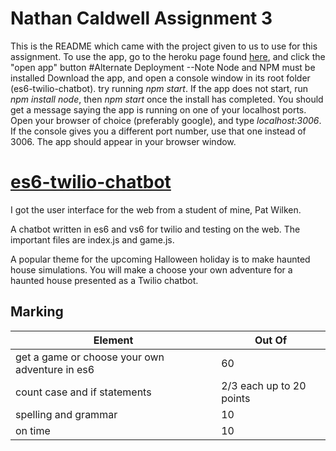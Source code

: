 # Nathan Caldwell Assignment 3
This is the README which came with the project given to us to use for this assignment. To use the app, go to the heroku page found <a href="https://dashboard.heroku.com/apps/nathan-caldwell-info2300">here</a>, and click the "open app" button
#Alternate Deployment
--Note Node and NPM must be installed
Download the app, and open a console window in its root folder (es6-twilio-chatbot). try running _npm start_. If the app does not start, run _npm install node_, then _npm start_ once the install has completed. You should get a message saying the app is running on one of your localhost ports. Open your browser of choice (preferably google), and type _localhost:3006_. If the console gives you a different port number, use that one instead of 3006. The app should appear in your browser window.

# <a href="https://github.com/rhildred/es6-twilio-chatbot" target="_blank">es6-twilio-chatbot</a>

I got the user interface for the web from a student of mine, Pat Wilken.

A chatbot written in es6 and vs6 for twilio and testing on the web. The important files are index.js and game.js.

A popular theme for the upcoming Halloween holiday is to make haunted house simulations. You will make a choose your own adventure for a haunted house presented as a Twilio chatbot. 

Marking
-----

|Element|Out Of|
|---|---|
|get a game or choose your own adventure in es6| 60|
|count case and if statements|2/3 each up to 20 points|
|spelling and grammar|10|
|on time|10|




